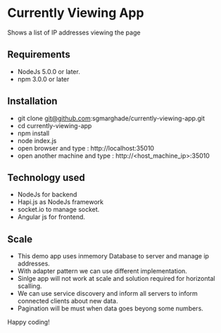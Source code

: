 # Currently Viewing App

Shows a list of IP addresses viewing the page

## Requirements
- NodeJs 5.0.0 or later. 
- npm 3.0.0 or later

## Installation 
- git clone git@github.com:sgmarghade/currently-viewing-app.git
- cd currently-viewing-app
- npm install
- node index.js
- open browser and type : http://localhost:35010
- open another machine and type : http://<host_machine_ip>:35010

## Technology used 
- NodeJs for backend
- Hapi.js as NodeJs framework
- socket.io to manage socket. 
- Angular js for frontend. 

## Scale 
- This demo app uses inmemory Database to server and manage ip addresses. 
- With adapter pattern we can use different implementation. 
- Sinlge app will not work at scale and solution required for horizontal scalling. 
- We can use service discovery and inform all servers to inform connected clients about new data. 
- Pagination will be must when data goes beyong some numbers. 

Happy coding!


